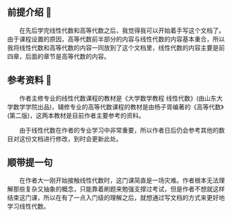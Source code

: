 ## 前提介绍 :page_with_curl:

&emsp;&emsp;在先后学完线性代数和高等代数之后，我觉得我可以开始着手写这个文档了。由于课程设置的原因，高等代数前半部分的内容与线性代数的内容基本重合，所以我将线性代数和高等代数的内容一同放到了这个文档里，线性代数的内容主要是前四章，后面的章节是高等代数的内容。

## 参考资料 :blue_book:

&emsp;&emsp;作者主修专业的线性代数课程的教材是《大学数学教程 线性代数》(由山东大学数学学院出品)，辅修专业的高等代数课程的教材是由杨子胥编著的《高等代数》(第二版)，这两本教材是目前作者主要参考的资料。

&emsp;&emsp;由于线性代数在作者的专业学习中非常重要，所以作者日后仍会参考其他的数目对这份文档进行修改，到时会更新此处。

## 顺带提一句

&emsp;&emsp;在作者大一刚开始接触线性代数时，这门课简直是一场灾难。作者根本无法理解那些复杂又抽象的概念，只能靠着刷题来勉强支撑过考试，但是作者不想就这样结束这门课，所以在有了一点入门级的理解之后，就想通过写文档的方式来更好地学习线性代数。
